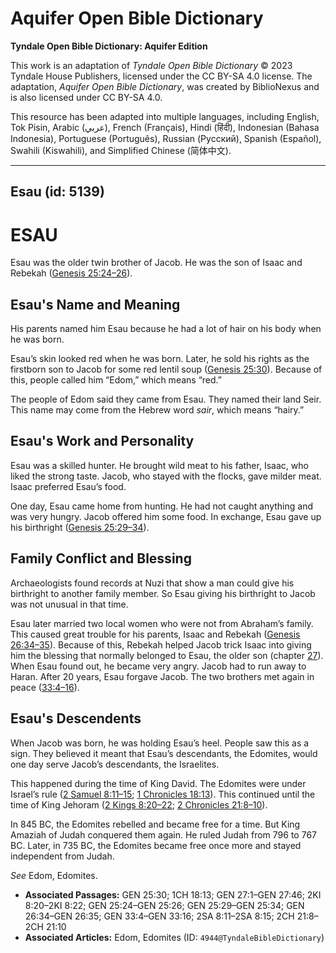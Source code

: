 # Aquifer Open Bible Dictionary

**Tyndale Open Bible Dictionary: Aquifer Edition**

This work is an adaptation of *Tyndale Open Bible Dictionary* © 2023 Tyndale House Publishers, licensed under the CC BY\-SA 4\.0 license. The adaptation, *Aquifer Open Bible Dictionary*, was created by BiblioNexus and is also licensed under CC BY\-SA 4\.0\.

This resource has been adapted into multiple languages, including English, Tok Pisin, Arabic (عربي), French (Français), Hindi (हिंदी), Indonesian (Bahasa Indonesia), Portuguese (Português), Russian (Русский), Spanish (Español), Swahili (Kiswahili), and Simplified Chinese (简体中文).



--------------------------------

## Esau (id: 5139)

ESAU
====

Esau was the older twin brother of Jacob. He was the son of Isaac and Rebekah ([Genesis 25:24–26](https://ref.ly/Gen25:24-Gen25:26)). 

Esau's Name and Meaning
-----------------------

His parents named him Esau because he had a lot of hair on his body when he was born.

Esau’s skin looked red when he was born. Later, he sold his rights as the firstborn son to Jacob for some red lentil soup ([Genesis 25:](https://ref.ly/Gen25:24-Gen25:26)[30](https://ref.ly/Gen25:30)). Because of this, people called him “Edom,” which means “red.”

The people of Edom said they came from Esau. They named their land Seir. This name may come from the Hebrew word *sair*, which means “hairy.”

Esau's Work and Personality
---------------------------

Esau was a skilled hunter. He brought wild meat to his father, Isaac, who liked the strong taste. Jacob, who stayed with the flocks, gave milder meat. Isaac preferred Esau’s food.

One day, Esau came home from hunting. He had not caught anything and was very hungry. Jacob offered him some food. In exchange, Esau gave up his birthright ([Genesis 25:29–34](https://ref.ly/Gen25:29-Gen25:34)). 

Family Conflict and Blessing
----------------------------

Archaeologists found records at Nuzi that show a man could give his birthright to another family member. So Esau giving his birthright to Jacob was not unusual in that time.

Esau later married two local women who were not from Abraham’s family. This caused great trouble for his parents, Isaac and Rebekah ([Genesis 26:34–35](https://ref.ly/Gen26:34-Gen26:35)). Because of this, Rebekah helped Jacob trick Isaac into giving him the blessing that normally belonged to Esau, the older son (chapter [27](https://ref.ly/Gen27:1-Gen27:46)). When Esau found out, he became very angry. Jacob had to run away to Haran. After 20 years, Esau forgave Jacob. The two brothers met again in peace ([33:4–16](https://ref.ly/Gen33:4-Gen33:16)).

Esau's Descendents
------------------

When Jacob was born, he was holding Esau’s heel. People saw this as a sign. They believed it meant that Esau’s descendants, the Edomites, would one day serve Jacob’s descendants, the Israelites.

This happened during the time of King David. The Edomites were under Israel’s rule ([2 Samuel 8:11–15](https://ref.ly/2Sam8:11-2Sam8:15); [1 Chronicles 18:13](https://ref.ly/1Chr18:13)). This continued until the time of King Jehoram ([2 Kings 8:20–22](https://ref.ly/2Kgs8:20-2Kgs8:22); [2 Chronicles 21:8–10](https://ref.ly/2Chr21:8-2Chr21:10)). 

In 845 BC, the Edomites rebelled and became free for a time. But King Amaziah of Judah conquered them again. He ruled Judah from 796 to 767 BC. Later, in 735 BC, the Edomites became free once more and stayed independent from Judah.

*See* Edom, Edomites.

* **Associated Passages:** GEN 25:30; 1CH 18:13; GEN 27:1–GEN 27:46; 2KI 8:20–2KI 8:22; GEN 25:24–GEN 25:26; GEN 25:29–GEN 25:34; GEN 26:34–GEN 26:35; GEN 33:4–GEN 33:16; 2SA 8:11–2SA 8:15; 2CH 21:8–2CH 21:10
* **Associated Articles:** Edom, Edomites (ID: `4944@TyndaleBibleDictionary`)

